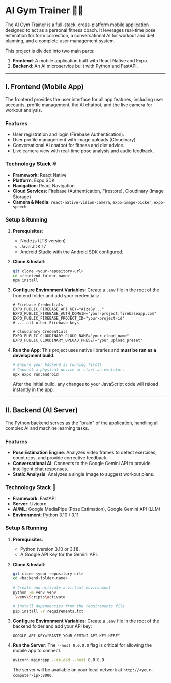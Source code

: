 # **AI Gym Trainer** 🏋️‍♂️

The AI Gym Trainer is a full-stack, cross-platform mobile application designed to act as a personal fitness coach. It leverages real-time pose estimation for form correction, a conversational AI for workout and diet planning, and a complete user management system.

This project is divided into two main parts:

1.  **Frontend**: A mobile application built with React Native and Expo.
2.  **Backend**: An AI microservice built with Python and FastAPI.

-----

## **I. Frontend (Mobile App)**

The frontend provides the user interface for all app features, including user accounts, profile management, the AI chatbot, and the live camera for workout analysis.

### **Features**

  * User registration and login (Firebase Authentication).
  * User profile management with image uploads (Cloudinary).
  * Conversational AI chatbot for fitness and diet advice.
  * Live camera view with real-time pose analysis and audio feedback.

### **Technology Stack** ⚛️

  * **Framework**: React Native
  * **Platform**: Expo SDK
  * **Navigation**: React Navigation
  * **Cloud Services**: Firebase (Authentication, Firestore), Cloudinary (Image Storage)
  * **Camera & Media**: `react-native-vision-camera`, `expo-image-picker`, `expo-speech`

### **Setup & Running**

1.  **Prerequisites**:

      * Node.js (LTS version)
      * Java JDK 17
      * Android Studio with the Android SDK configured.

2.  **Clone & Install**:

    ```bash
    git clone <your-repository-url>
    cd <frontend-folder-name>
    npm install
    ```

3.  **Configure Environment Variables**:
    Create a `.env` file in the root of the frontend folder and add your credentials:

    ```env
    # Firebase Credentials
    EXPO_PUBLIC_FIREBASE_API_KEY="AIzaSy..."
    EXPO_PUBLIC_FIREBASE_AUTH_DOMAIN="your-project.firebaseapp.com"
    EXPO_PUBLIC_FIREBASE_PROJECT_ID="your-project-id"
    # ... all other Firebase keys

    # Cloudinary Credentials
    EXPO_PUBLIC_CLOUDINARY_CLOUD_NAME="your_cloud_name"
    EXPO_PUBLIC_CLOUDINARY_UPLOAD_PRESET="your_upload_preset"
    ```

4.  **Run the App**:
    This project uses native libraries and **must be run as a development build**.

    ```bash
    # Ensure your backend is running first!
    # Connect a physical device or start an emulator.
    npx expo run:android
    ```

    After the initial build, any changes to your JavaScript code will reload instantly in the app.

-----

## **II. Backend (AI Server)**

The Python backend serves as the "brain" of the application, handling all complex AI and machine learning tasks.

### **Features**

  * **Pose Estimation Engine**: Analyzes video frames to detect exercises, count reps, and provide corrective feedback.
  * **Conversational AI**: Connects to the Google Gemini API to provide intelligent chat responses.
  * **Static Analysis**: Analyzes a single image to suggest workout plans.

### **Technology Stack** 🐍

  * **Framework**: FastAPI
  * **Server**: Uvicorn
  * **AI/ML**: Google MediaPipe (Pose Estimation), Google Gemini API (LLM)
  * **Environment**: Python 3.10 / 3.11

### **Setup & Running**

1.  **Prerequisites**:

      * Python (version 3.10 or 3.11).
      * A Google API Key for the Gemini API.

2.  **Clone & Install**:

    ```bash
    git clone <your-repository-url>
    cd <backend-folder-name>

    # Create and activate a virtual environment
    python -m venv venv
    .\venv\Scripts\activate

    # Install dependencies from the requirements file
    pip install -r requirements.txt
    ```

3.  **Configure Environment Variables**:
    Create a `.env` file in the root of the backend folder and add your API key:

    ```env
    GOOGLE_API_KEY="PASTE_YOUR_GEMINI_API_KEY_HERE"
    ```

4.  **Run the Server**:
    The `--host 0.0.0.0` flag is critical for allowing the mobile app to connect.

    ```bash
    uvicorn main:app --reload --host 0.0.0.0
    ```

    The server will be available on your local network at `http://<your-computer-ip>:8000`.
